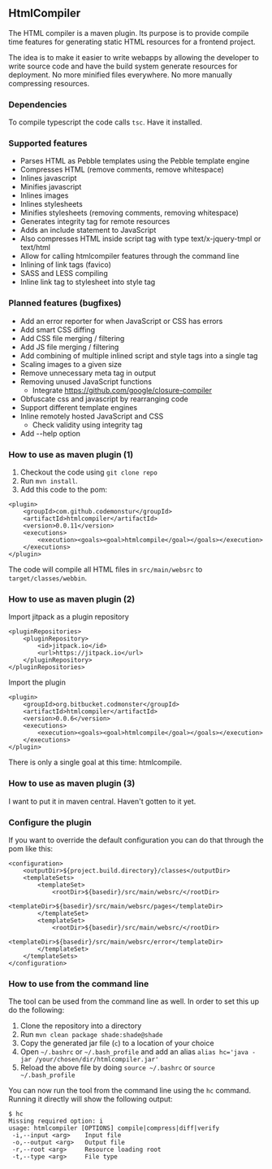 ## HtmlCompiler

The HTML compiler is a maven plugin.
Its purpose is to provide compile time features for generating static HTML resources for a frontend project.

The idea is to make it easier to write webapps by allowing the developer to write source code and have the build system generate resources for deployment.
No more minified files everywhere. No more manually compressing resources.

### Dependencies

To compile typescript the code calls `tsc`. Have it installed.

### Supported features

- Parses HTML as Pebble templates using the Pebble template engine
- Compresses HTML (remove comments, remove whitespace)
- Inlines javascript
- Minifies javascript
- Inlines images
- Inlines stylesheets
- Minifies stylesheets (removing comments, removing whitespace)
- Generates integrity tag for remote resources
- Adds an include statement to JavaScript
- Also compresses HTML inside script tag with type text/x-jquery-tmpl or text/html
- Allow for calling htmlcompiler features through the command line
- Inlining of link tags (favico)
- SASS and LESS compiling
- Inline link tag to stylesheet into style tag

### Planned features (bugfixes)

- Add an error reporter for when JavaScript or CSS has errors
- Add smart CSS diffing
- Add CSS file merging / filtering
- Add JS file merging / filtering
- Add combining of multiple inlined script and style tags into a single tag
- Scaling images to a given size
- Remove unnecessary meta tag in output
- Removing unused JavaScript functions
  - Integrate https://github.com/google/closure-compiler
- Obfuscate css and javascript by rearranging code
- Support different template engines
- Inline remotely hosted JavaScript and CSS
  - Check validity using integrity tag
- Add --help option

### How to use as maven plugin (1)

1. Checkout the code using `git clone repo`
2. Run `mvn install`.
3. Add this code to the pom:
```
<plugin>
    <groupId>com.github.codemonstur</groupId>
    <artifactId>htmlcompiler</artifactId>
    <version>0.0.11</version>
    <executions>
        <execution><goals><goal>htmlcompile</goal></goals></execution>
    </executions>
</plugin>
```

The code will compile all HTML files in `src/main/websrc` to `target/classes/webbin`.

### How to use as maven plugin (2)

Import jitpack as a plugin repository
```
<pluginRepositories>
    <pluginRepository>
        <id>jitpack.io</id>
        <url>https://jitpack.io</url>
    </pluginRepository>
</pluginRepositories>
```

Import the plugin
```
<plugin>
    <groupId>org.bitbucket.codmonster</groupId>
    <artifactId>htmlcompiler</artifactId>
    <version>0.0.6</version>
    <executions>
        <execution><goals><goal>htmlcompile</goal></goals></execution>
    </executions>
</plugin>
```

There is only a single goal at this time: htmlcompile. 

### How to use as maven plugin (3)

I want to put it in maven central. Haven't gotten to it yet.

### Configure the plugin

If you want to override the default configuration you can do that through the pom like this:
```
<configuration>
    <outputDir>${project.build.directory}/classes</outputDir>
    <templateSets>
        <templateSet>
            <rootDir>${basedir}/src/main/websrc/</rootDir>
            <templateDir>${basedir}/src/main/websrc/pages</templateDir>
        </templateSet>
        <templateSet>
            <rootDir>${basedir}/src/main/websrc/</rootDir>
            <templateDir>${basedir}/src/main/websrc/error</templateDir>
        </templateSet>
    </templateSets>
</configuration>
```

### How to use from the command line

The tool can be used from the command line as well.
In order to set this up do the following:
1. Clone the repository into a directory
2. Run `mvn clean package shade:shade@shade`
3. Copy the generated jar file (`c`) to a location of your choice
4. Open `~/.bashrc` or `~/.bash_profile` and add an alias `alias hc='java -jar /your/chosen/dir/htmlcompiler.jar'`
5. Reload the above file by doing `source ~/.bashrc` or `source ~/.bash_profile`

You can now run the tool from the command line using the `hc` command.
Running it directly will show the following output:
```
$ hc
Missing required option: i
usage: htmlcompiler [OPTIONS] compile|compress|diff|verify
 -i,--input <arg>    Input file
 -o,--output <arg>   Output file
 -r,--root <arg>     Resource loading root
 -t,--type <arg>     File type
```
